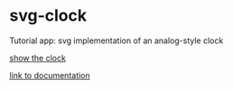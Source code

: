 svg-clock
=========

Tutorial app: svg implementation of an analog-style clock

[show the clock](http://autosponge.github.io/svg-clock/index.html)

[link to documentation](http://autosponge.github.io/svg-clock/docs/js/app.html)
